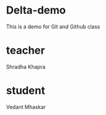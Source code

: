 # Delta-demo
This is a demo for Git and Github class

# teacher
Shradha Khapra
# student
Vedant Mhaskar